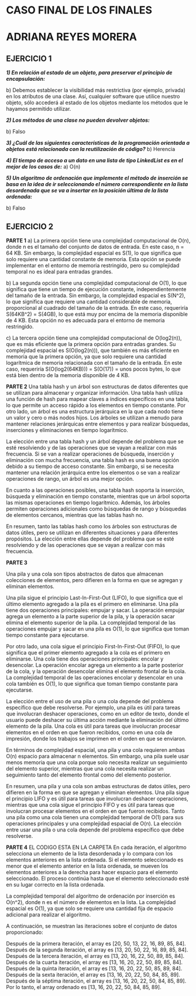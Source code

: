 # CASO FINAL DE LOS FINALES
# ADRIANA REYES MORERA

## EJERCICIO 1
***1) En relación al estado de un objeto, para preservar el principio de encapsulación:***

b) Debemos establecer la visibilidad más restrictiva (por ejemplo, privada) en los atributos
de una clase. Así, cualquier software que utilice nuestro objeto, sólo accederá al
estado de los objetos mediante los métodos que le hayamos permitido utilizar.

***2) Los métodos de una clase no pueden devolver objetos:***

b) Falso

***3) ¿Cuál de las siguientes características de la programación orientada a objetos está
relacionada con la reutilización de código?***
b) Herencia

***4) El tiempo de acceso a un dato en una lista de tipo LinkedList es en el mejor de los casos de:***
a) O(n)

***5) Un algoritmo de ordenación que implemente el método de inserción se basa en la idea de ir
seleccionando el número correspondiente en la lista desordenada que se va a insertar en la
posición última de la lista ordenada:***

b) Falso

## EJERCICIO 2
**PARTE 1**
a) La primera opción tiene una complejidad computacional de O(n), donde n es el tamaño del conjunto de datos de entrada. En este caso, n = 64 KB. Sin embargo, la complejidad espacial es S(1), lo que significa que solo requiere una cantidad constante de memoria. Esta opción se puede implementar en el entorno de memoria restringido, pero su complejidad temporal no es ideal para entradas grandes.

b) La segunda opción tiene una complejidad computacional de O(1), lo que significa que tiene un tiempo de ejecución constante, independientemente del tamaño de la entrada. Sin embargo, la complejidad espacial es S(N^2), lo que significa que requiere una cantidad considerable de memoria, proporcional al cuadrado del tamaño de la entrada. En este caso, requeriría S(64KB^2) = S(4GB), lo que está muy por encima de la memoria disponible de 4 KB. Esta opción no es adecuada para el entorno de memoria restringido.

c) La tercera opción tiene una complejidad computacional de O(log2(n)), que es más eficiente que la primera opción para entradas grandes. Su complejidad espacial es S(O(log2(n))), que también es más eficiente en memoria que la primera opción, ya que solo requiere una cantidad logarítmica de memoria relacionada con el tamaño de la entrada. En este caso, requeriría S(O(log2(64KB))) = S(O(17)) = unos pocos bytes, lo que está bien dentro de la memoria disponible de 4 KB.

**PARTE 2**
Una tabla hash y un árbol son estructuras de datos diferentes que se utilizan para almacenar y organizar información. Una tabla hash utiliza una función de hash para mapear claves a índices específicos en una tabla, lo que permite un acceso rápido a los elementos en tiempo constante. Por otro lado, un árbol es una estructura jerárquica en la que cada nodo tiene un valor y cero o más nodos hijos. Los árboles se utilizan a menudo para mantener relaciones jerárquicas entre elementos y para realizar búsquedas, inserciones y eliminaciones en tiempo logarítmico.

La elección entre una tabla hash y un árbol depende del problema que se esté resolviendo y de las operaciones que se vayan a realizar con más frecuencia. Si se van a realizar operaciones de búsqueda, inserción y eliminación con mucha frecuencia, una tabla hash es una buena opción debido a su tiempo de acceso constante. Sin embargo, si se necesita mantener una relación jerárquica entre los elementos o se van a realizar operaciones de rango, un árbol es una mejor opción.

En cuanto a las operaciones posibles, una tabla hash soporta la inserción, búsqueda y eliminación en tiempo constante, mientras que un árbol soporta las mismas operaciones en tiempo logarítmico. Además, los árboles permiten operaciones adicionales como búsquedas de rango y búsquedas de elementos cercanos, mientras que las tablas hash no.

En resumen, tanto las tablas hash como los árboles son estructuras de datos útiles, pero se utilizan en diferentes situaciones y para diferentes propósitos. La elección entre ellas depende del problema que se esté resolviendo y de las operaciones que se vayan a realizar con más frecuencia.

**PARTE 3**

Una pila y una cola son tipos abstractos de datos que almacenan colecciones de elementos, pero difieren en la forma en que se agregan y eliminan elementos.

Una pila sigue el principio Last-In-First-Out (LIFO), lo que significa que el último elemento agregado a la pila es el primero en eliminarse. Una pila tiene dos operaciones principales: empujar y sacar. La operación empujar agrega un elemento a la parte superior de la pila, y la operación sacar elimina el elemento superior de la pila. La complejidad temporal de las operaciones empujar y sacar en una pila es O(1), lo que significa que toman tiempo constante para ejecutarse.

Por otro lado, una cola sigue el principio First-In-First-Out (FIFO), lo que significa que el primer elemento agregado a la cola es el primero en eliminarse. Una cola tiene dos operaciones principales: encolar y desencolar. La operación encolar agrega un elemento a la parte posterior de la cola, y la operación desencolar elimina el elemento frontal de la cola. La complejidad temporal de las operaciones encolar y desencolar en una cola también es O(1), lo que significa que toman tiempo constante para ejecutarse.

La elección entre el uso de una pila o una cola depende del problema específico que debe resolverse. Por ejemplo, una pila es útil para tareas que involucran deshacer operaciones, como en un editor de texto, donde el usuario puede deshacer su última acción mediante la eliminación del último elemento de la pila. Una cola es útil para tareas que involucran procesar elementos en el orden en que fueron recibidos, como en una cola de impresión, donde los trabajos se imprimen en el orden en que se enviaron.

En términos de complejidad espacial, una pila y una cola requieren ambas O(n) espacio para almacenar n elementos. Sin embargo, una pila suele usar menos memoria que una cola porque solo necesita realizar un seguimiento del elemento superior, mientras que una cola necesita realizar un seguimiento tanto del elemento frontal como del elemento posterior.

En resumen, una pila y una cola son ambas estructuras de datos útiles, pero difieren en la forma en que se agregan y eliminan elementos. Una pila sigue el principio LIFO y es útil para tareas que involucran deshacer operaciones, mientras que una cola sigue el principio FIFO y es útil para tareas que involucran procesar elementos en el orden en que fueron recibidos. Tanto una pila como una cola tienen una complejidad temporal de O(1) para sus operaciones principales y una complejidad espacial de O(n). La elección entre usar una pila o una cola depende del problema específico que debe resolverse.

**PARTE 4**
EL CODIGO ESTA EN LA CARPETA
En cada iteración, el algoritmo selecciona un elemento de la lista desordenada y lo compara con los elementos anteriores en la lista ordenada. Si el elemento seleccionado es menor que el elemento anterior en la lista ordenada, se mueven los elementos anteriores a la derecha para hacer espacio para el elemento seleccionado. El proceso continúa hasta que el elemento seleccionado esté en su lugar correcto en la lista ordenada.

La complejidad temporal del algoritmo de ordenación por inserción es O(n^2), donde n es el número de elementos en la lista. La complejidad espacial es O(1), ya que solo se requiere una cantidad fija de espacio adicional para realizar el algoritmo.

A continuación, se muestran las iteraciones sobre el conjunto de datos proporcionado:

Después de la primera iteración, el array es [20, 50, 13, 22, 16, 89, 85, 84].
Después de la segunda iteración, el array es [13, 20, 50, 22, 16, 89, 85, 84].
Después de la tercera iteración, el array es [13, 20, 16, 22, 50, 89, 85, 84].
Después de la cuarta iteración, el array es [13, 16, 20, 22, 50, 89, 85, 84].
Después de la quinta iteración, el array es [13, 16, 20, 22, 50, 85, 89, 84].
Después de la sexta iteración, el array es [13, 16, 20, 22, 50, 84, 85, 89].
Después de la séptima iteración, el array es [13, 16, 20, 22, 50, 84, 85, 89].
Por lo tanto, el array ordenado es [13, 16, 20, 22, 50, 84, 85, 89].

















